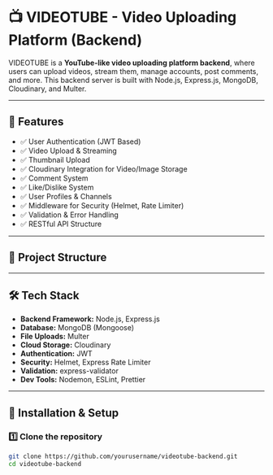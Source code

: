 # 📺 VIDEOTUBE - Video Uploading Platform (Backend)

VIDEOTUBE is a **YouTube-like video uploading platform backend**, where users can upload videos, stream them, manage accounts, post comments, and more. This backend server is built with Node.js, Express.js, MongoDB, Cloudinary, and Multer.

---

## 🚀 Features
- ✅ User Authentication (JWT Based)
- ✅ Video Upload & Streaming
- ✅ Thumbnail Upload
- ✅ Cloudinary Integration for Video/Image Storage
- ✅ Comment System
- ✅ Like/Dislike System
- ✅ User Profiles & Channels
- ✅ Middleware for Security (Helmet, Rate Limiter)
- ✅ Validation & Error Handling
- ✅ RESTful API Structure

---

## 📂 Project Structure


---

## 🛠️ Tech Stack
- **Backend Framework:** Node.js, Express.js
- **Database:** MongoDB (Mongoose)
- **File Uploads:** Multer
- **Cloud Storage:** Cloudinary
- **Authentication:** JWT
- **Security:** Helmet, Express Rate Limiter
- **Validation:** express-validator
- **Dev Tools:** Nodemon, ESLint, Prettier

---

## 🔧 Installation & Setup

### 1️⃣ Clone the repository
```bash
git clone https://github.com/yourusername/videotube-backend.git
cd videotube-backend
